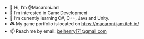 - 👋 Hi, I’m @MacaroniJam
- 👀 I’m interested in Game Development 
- 🌱 I’m currently learning C#, C++, Java and Unity.
- 🎮 My game portfolio is located on https://macaroni-jam.itch.io/
- 📫 Reach me by email: joelhenry171@gmail.com 

<!---
MacaroniJam/MacaroniJam is a ✨ special ✨ repository because its `README.md` (this file) appears on your GitHub profile.
You can click the Preview link to take a look at your changes.
--->
